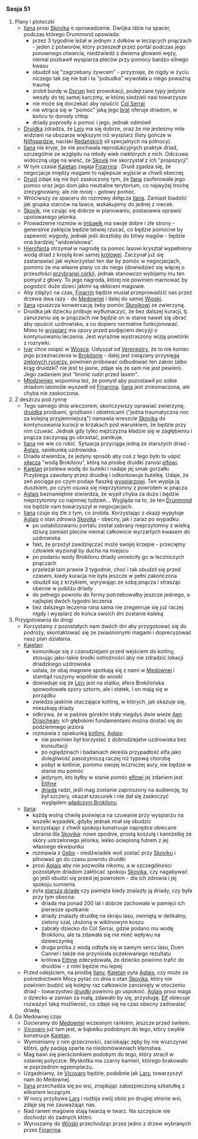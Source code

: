 ### Sesja 51
1. Plany i ploteczki
    - [Ilana](#g_ilana) prosi [Skovika](#p_skovik) o oprowadzenie. Dwójka idzie na spacer, podczas którego Drummond opowiada:
        - przez 3 tygodnie leżał w jednym z dołków w leczących pnączach - jeden z potworów, który przeszedł przez portal podczas jego ponownego otwarcia, niedźwiedź z dwiema głowami węży, niemal pozbawił wyspiarza pleców przy pomocy bardzo silnego kwasu
        - obudził się "zagrzebany żywcem" - przyznaje, że nigdy w życiu niczego tak się nie bał i ta "pobudka" wywołała u niego poważną traumę
        - zrobił burdę w [Dorian](#l_dorian) bez prowokacji, podejrzane typy jedynie weszły do tej samej karczmy, w której siedzieli nasi towarzysze
        - nie może się doczekać aby opuścić [Col Serrai](#l_col_serrai)
        - nie wtrąca się w "pomoc" jaką jego [brat](#p_ivar) oferuje driadom, w końcu to dorosły chłop
        - driady poprosiły o pomoc i jego, jednak odmówił
    - [Druidka](#g_ilana) zdradza, że [Leiv](#p_leiv) ma się dobrze, oraz że nie jesteśmy mile widziani na obszarze większym niż wyspiarz (listy gończe w [Nilfgaardzie](#l_nilfgaard), naciski [Redańskich](#l_redania) sił specjalnych na północy).
    - [Ilana](#g_ilana) nie kryje, że nie pochwala reprodukcyjnych praktyk driad, szczególnie ze względu na młody wiek niektórych z nich. Odczuwa widoczną ulgę na wieść, że [Skovik](#p_skovik) nie skorzystał z ich "propozycji".
    - W tym czasie [Kajetan](#g_kajetan) zagaja [Finarrina](#p_druid_finarrin) . Druid zgadza się, że negocjacje między magami to najlepsze wyjście w chwili obecnej.
    - [Druid](#p_druid_finarrin) zdaje się nie być zaskoczony tym, że [Ilana](#g_ilana) zaoferowała jego pomoc oraz jego dom jako neutralne terytorium, co najwyżej trochę zrezygnowany, ale nie mniej - gotowy pomóc.
    - Wróciwszy ze spaceru do rozmowy dołącza [Ilana](#g_ilana). Zamiast biadolić jak grupka starców na ławce, wskakujemy do jednej z niecek. 
    - [Skovik](#p_skovik), nie czując się dobrze w planowaniu, postanawia oprawić upolowanego jelonka.
    - Prowadzenie rozmów w [Imbaelk](#r_imbaelk) ma swoje dobre i złe strony - generalnie zaklęcia będzie łatwiej rzucać, co będzie pomocne by zapewnić wygody, jednak jeśli doszłoby do bitwy magów - będzie ona bardziej "widowiskowa".
    - [Hierofanta](#p_druid_finarrin) otrzymał w nagrodę za pomoc lasowi kryształ wypełniony wodą driad z kroplą krwi samej [królowej](#p_eithne). Zaczynał już się zastanawiać jak wykorzystać ten dar by pomóc w negocjacjach, pomimo że ma własne plany co do niego (dowiedzieć się więcej o przeszłości [przybranej córki](#g_ilana)), jednak stanowczo wybijamy mu ten pomysł z głowy. To jego nagroda, której nie powinien marnować by pogodzić duże dzieci jakimi są skłóceni magowie.
    - Aby zdążyć na czas, [Finarrin](#p_druid_finarrin) będzie musiał przeprowadzić nas przez drzewa dwa razy - do [Medownej](#l_medowna) i dalej do samej [Wioski](#l_wioska).
    - [Ilana](#g_ilana) opuszcza konwersację żeby pomóc [Skovikowi](#p_skovik) ze zwierzyną.
    - Druidka jak dziecku próbuje wytłumaczyć, że bez dalszej kuracji, tj. zanurzeniu się w pnączach nie będzie on w stanie nawet się ubrać aby opuścić uzdrowisko, a co dopiero normalnie funkcjonować. Mimo to [wyspiarz](#p_skovik) ma opory przed podjęciem decyzji o kontynuowaniu leczenia. Jest wyraźnie wystraszony wizją powtórki z rozrywki.
    - [Ivar](#p_ivar) chce osiąść w [Wiosce](#l_wioska). Usłyszał od [Verenestry](#p_verenestra), że to nie koniec jego przeznaczenia w [Brokilonie](#l_brokilon) - dalej jest związany przysięgą [zielonych rycerzy](#r_rycerze_galawaina), powinien próbować odbudować ten zakon (albo krąg druidzki? nie jest to jasne, zdaje się że sam nie jest pewien). Jego zadaniem jest "bronić ludzi przed lasem".
    - [Młodzieniec](#p_ivar) wspomina też, że pomysł aby pozostawił po sobie driadom latorośle wyszedł od [Finarrina](#p_druid_finarrin). [Ilana](#g_ilana) jest zniesmaczona, ale chyba nie zaskoczona.
2. Z deszczu pod rynnę
    - Tego samego dnia wieczorem, skończywszy oprawiać zwierzynę, [druidka](#g_ilana) prośbami, groźbami i obietnicami ("jedna traumatyczna noc za kolejną przyjemniejszą") namawia wreszcie [Skovika](#p_skovik) do kontynuowania kuracji w krzakach pod warunkiem, że będzie przy nim czuwać. Jednak gdy tylko mężczyzna kładzie się w zagłębieniu i pnącza zaczynają go obrastać, panikuje. 
    - [Ilana](#g_ilana) nie wie co robić. Sytuacja przyciąga jedną ze starszych driad - [Aglais](#p_aglais), opiekunkę uzdrowiska.
    - Driada stwierdza, że jedyny sposób aby coś z tego było to uśpić [siłacza](#p_skovik) "wodą Brokilonu", którą na prośbę druidki zanosi [elfowi](#g_kajetan).
    - [Kajetan](#g_kajetan) przelewa wodę do butelki i nadaje jej smak gorzałki. Przybiega zawołany przez druidkę i odkorkowuje butelkę. Udaje, że zeń pociąga po czym podaje flaszkę [wyspiarzowi](#p_skovik). Ten wypija ją duszkiem, po czym osuwa się nieprzytomny z powrotem w pnącza. 
    - [Aglais](#p_aglais) beznamiętnie stwierdza, że wypił chyba za dużo i będzie nieprzytomny co najmniej tydzień... Wygląda na to, że ten [Drunmond](#p_skovik) nie będzie nam towarzyszył w negocjacjach.
    - [Ilana](#g_ilana) czuje się źle z tym, co zrobiła. Korzystając z okazji wypytuje [Aglais](#p_aglais) o stan zdrowia [Skovika](#p_skovik) - obecny, jak i zaraz po wypadku:
        - po ustabilizowaniu portalu został zabrany nieprzytomny z wielką dziurą zamiast pleców niemal całkowicie wyrzartych kwasem do uzdrowiska
        - fakt, że przeżył zawdzięczać może swojej krzepie - przeciętny człowiek wyzionął by ducha na miejscu
        - po podaniu wody Brokilonu driady umieściły go w leczniczych pnączach
        - przeleżał tam prawie 3 tygodnie, choć i tak obudził się przed czasem, kiedy kuracja nie była jeszcze w pełni zakończona
        - obudził się z krzykiem, wyrywając ze sobą pnącza i strasząc obecne w pobliżu driady
        - do pełnego powrotu do formy potrzebowałby jeszcze jednego, a najlepiej dwóch tygodni leczenia
        - bez dalszego leczenia rana sama nie zregenruje się już raczej nigdy i wyspiarz do końca swoich dni zostanie kaleką
3. Przygotowania do drogi 
    - Korzystamy z pozostałych nam dwóch dni aby przygotować się do podróży, skontaktować się ze zwiaśnionymi magami i doprecyzować nasz plan działania.
    - [Kajetan](#g_kajetan):
        - komunikuje się z czarodziejami przed wejściem do kotliny, stosując jako-takie środki ostrożności aby nie zdradzić lokacji driadzkiego uzdrowiska
        - ustala, że obaj magowie spotkają się z nami w [Medownej](#l_medowna) i stamtąd ruszymy wspólnie do wioski
        - dowiaduje się że [Leiv](#p_leiv) jest na statku; afera Brokilońska spowodowała spory sztorm, ale i statek, i on mają się w porządku
        - zwiedza jaskinie otaczające kotlinę, w których, jak okazuje się, mieszkają driady
        - odkrywa, że w paśmie górskim stały niegdyś dwie wieże [Aen Drisichean](#r_aen_drisichean); ich głębokimi fundamentami można dostać się do podziemnego jeziora
        - rozmawia z opiekunką [kotliny](#l_col_serrai), [Aglais](#p_aglais):
            - nie powinien był korzystać z dobrodziejstw uzdrowiska bez konsultacji
            - po oględzinach i badaniach określa przypadłość elfa jako dolegliwość pasożytniczą raczej niż typową chorobę
            - pobyt w kotlinie, pomimo swojej leczniczej aury, nie będzie w stanie mu pomóc
            - jedynym, kto byłby w stanie pomóc [elfowi](#g_kajetan) jej zdaniem jest [Eithne](#p_eithne)
            - [driada](#p_aglais) radzi, jeśli mag zostanie zaproszony na audiencję, by był szczery, okazał szacunek i nie dał się zaskoczyć wyglądem [władczyni Brokilonu](#p_eithne)
    - [Ilana](#g_ilana):
        - każdą wolną chwilę poświęca na czuwanie przy wyspiarzu na wszelki wypadek, gdyby jednak miał się obudzić
        - korzystając z chwili spokoju konstruuje naprędce obiecane ubrania dla [Skovika](#p_skovik): nowe spodnie, prostą koszulę i kamizelkę ze skóry ustrzelonego jelonka, lekko ocieploną futrem z jej własnego ekwipunku
        - rozmawia z [Gebo](#p_gebo) - niedźwiadek woli zostać przy [Skoviku](#p_skovik) i pilnować go do czasu powrotu druidki
        - prosi [Aglais](#p_aglais) aby nie pozwoliła nikomu, a w szczególności pozostałym driadom zakłócać spokoju [Skovika](#p_skovik), czy nagabywać go jeśli obudzi się przed jej powrotem - dla ich zdrowia i jej spokoju sumienia
        - pyta [starszą driadę](#p_aglais) czy pamięta kiedy znalazły ją driady, czy była przy tym obecna:
            - driada ma ponad 200 lat i dobrze zachowała w pamięci ich pierwsze spotkanie
            - driady znalazły druidkę na skraju lasu, owiniętą w delikatny, zielony szal, ułożoną w wiklinowym koszu
            - zabrały dziecko do Col Serrai, gdzie podano mu wodę Brokilonu, ale ta zdawała się nie mieć wpływu na dziewczynkę
            - druga próba z wodą odbyła się w samym sercu lasu, Duen Cannel i także nie przyniosła oczekiwanego rezultatu
            - królowa [Eithne](#p_eithne) zdecydowała, że dziecko powinno trafić do druidów - z nimi będzie mu lepiej
    - Przed odejściem, na prośbę [Ilany](#g_ilana), [Kajetan](#g_kajetan) pyta [Aglais](#p_aglais), czy może za pośrednictwem Mocy pytać co dnia o stan [Skovika](#p_skovik), który nie powinien budzić się kolejny raz całkowicie zarośnięty w otoczeniu driad - towarzystwo [druidki](#g_ilana) powinno go uspokoić. [Aglais](#p_aglais) prosi maga o dziecko w zamian za małą, zdawało by się, przysługę. [Elf](#g_kajetan) obiecuje rozważyć taką możliwość, co zdaje się na czas obecny zadowalać driadę.
4. Do Medownej czas
    - Docieramy do [Medownej](#l_medowna) wczesnym rankiem, jeszcze przed świtem. 
    - [Vicovaro](#p_florian_z_vicovaro) już tam jest, w bąbelku podobnym do tego, który zwykle konstruuje [Kajetan](#g_kajetan).
    - Wymieniamy z nim grzeczności, zaciskając zęby by nie wszczynać kłótni, gdy padają oparte na niedomówieniach kłamstwa. 
    - Mag bawi się pierścionkiem podobym do tego, który stracił w ostaniej potyczce. Błyskotka ma czarny kamień, którego brakowało w poprzednim egzemplarzu.
    - Uzgadniamy, że [Vicovaro](#p_florian_z_vicovaro) będzie, podobnie jak [Lars](#p_lars), towarzyszył nam do Medownej.
    - [Ilana](#g_ilana) przechadza się po wsi, znajdując zabezpieczoną szkatułkę z eliksirem leczącym.
    - W nocy przybywa [Lars](#p_lars) i rozbija swój obóz po drugiej stronie wsi, zdaje się nie zauważając nas.
    - Nad ranem magowie stają twarzą w twarz. Na szczęście nie dochodzi do żadnych kłótni.
    - Wyruszamy do [Wioski](#l_wioska) przechodząc przez jedno z drzew wybranych przez [Finarrina](#p_druid_finarrin).
    
    